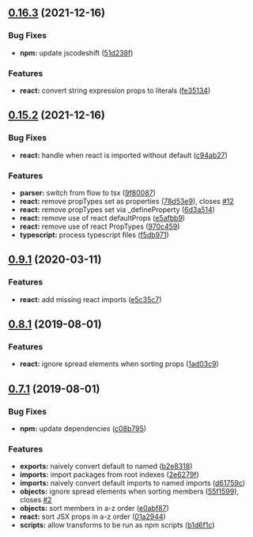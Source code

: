## [0.16.3](https://github.com/JamieMason/codemods/compare/0.15.2...0.16.3) (2021-12-16)

### Bug Fixes

- **npm:** update jscodeshift
  ([51d238f](https://github.com/JamieMason/codemods/commit/51d238f0528997dcda1461a76da68079969306c8))

### Features

- **react:** convert string expression props to literals
  ([fe35134](https://github.com/JamieMason/codemods/commit/fe3513458c660e1e4bb8939b7d504c2b27d62de7))

## [0.15.2](https://github.com/JamieMason/codemods/compare/0.9.1...0.15.2) (2021-12-16)

### Bug Fixes

- **react:** handle when react is imported without default
  ([c94ab27](https://github.com/JamieMason/codemods/commit/c94ab27c09ab507093922891bcd0bdf8bf1b58ef))

### Features

- **parser:** switch from flow to tsx
  ([9f80087](https://github.com/JamieMason/codemods/commit/9f80087f5c7b56763edd1a01ca262aa6b0a734d3))
- **react:** remove propTypes set as properties
  ([78d53e9](https://github.com/JamieMason/codemods/commit/78d53e977d292588031553b323dc740491424a33)),
  closes [#12](https://github.com/JamieMason/codemods/issues/12)
- **react:** remove propTypes set via \_defineProperty
  ([6d3a514](https://github.com/JamieMason/codemods/commit/6d3a514386651e3db7200e2acf40bb2eb40fa7b2))
- **react:** remove use of react defaultProps
  ([e5afbb9](https://github.com/JamieMason/codemods/commit/e5afbb94cf4f5290574f59b297b1470046e9415a))
- **react:** remove use of react PropTypes
  ([970c459](https://github.com/JamieMason/codemods/commit/970c4598f7371efd620c025464841873b8d56822))
- **typescript:** process typescript files
  ([f5db971](https://github.com/JamieMason/codemods/commit/f5db9719111473789f75273b06dc1e1187b6b938))

## [0.9.1](https://github.com/JamieMason/codemods/compare/0.8.1...0.9.1) (2020-03-11)

### Features

- **react:** add missing react imports
  ([e5c35c7](https://github.com/JamieMason/codemods/commit/e5c35c7a18669a17cff022521ef9689169547b53))

## [0.8.1](https://github.com/JamieMason/codemods/compare/0.7.1...0.8.1) (2019-08-01)

### Features

- **react:** ignore spread elements when sorting props
  ([1ad03c9](https://github.com/JamieMason/codemods/commit/1ad03c92a2c6acde99728f5dd3d4f984b440766c))

## [0.7.1](https://github.com/JamieMason/codemods/compare/01a2944898cea2047996489643ae16a71e040d75...0.7.1) (2019-08-01)

### Bug Fixes

- **npm:** update dependencies
  ([c08b795](https://github.com/JamieMason/codemods/commit/c08b795c2a35c32511e1d3458f6057d0317c7520))

### Features

- **exports:** naively convert default to named
  ([b2e8318](https://github.com/JamieMason/codemods/commit/b2e8318fef078e2badf1ec3d3eab6c98311e0d43))
- **imports:** import packages from root indexes
  ([2e6279f](https://github.com/JamieMason/codemods/commit/2e6279f95188974c16e94a7fb9208cc536a52641))
- **imports:** naively convert default imports to named imports
  ([d61759c](https://github.com/JamieMason/codemods/commit/d61759c0b4bb8a03b40de6d8fa309dc4e8727415))
- **objects:** ignore spread elements when sorting members
  ([55f1599](https://github.com/JamieMason/codemods/commit/55f1599937a54d61d317ce9e89fbc19fbf667d1c)),
  closes [#2](https://github.com/JamieMason/codemods/issues/2)
- **objects:** sort members in a-z order
  ([e0abf87](https://github.com/JamieMason/codemods/commit/e0abf8755e17cb5fc42bcfee1571919c175209b5))
- **react:** sort JSX props in a-z order
  ([01a2944](https://github.com/JamieMason/codemods/commit/01a2944898cea2047996489643ae16a71e040d75))
- **scripts:** allow transforms to be run as npm scripts
  ([b1d6f1c](https://github.com/JamieMason/codemods/commit/b1d6f1c5eec26171a4c9aafc64c9aa331a6c0e69))
